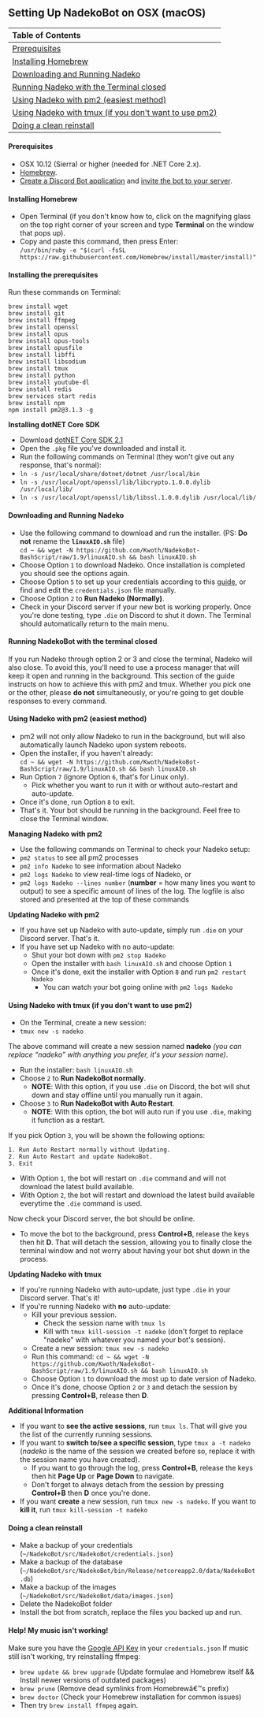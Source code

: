 ## Setting Up NadekoBot on OSX (macOS)

| Table of Contents                                       |
| :------------------------------------------------------ |
| [Prerequisites]                                         |
| [Installing Homebrew]                                   |
| [Downloading and Running Nadeko]                        |
| [Running Nadeko with the Terminal closed]      |
| [Using Nadeko with pm2 (easiest method)]                |
| [Using Nadeko with tmux (if you don't want to use pm2)] |
| [Doing a clean reinstall]                               |

#### Prerequisites

- OSX 10.12 (Sierra) or higher (needed for .NET Core 2.x).
- [Homebrew](http://brew.sh/). 
- [Create a Discord Bot application](http://nadekobot.readthedocs.io/en/latest/JSON%20Explanations/#creating-discord-bot-application) and [invite the bot to your server](http://nadekobot.readthedocs.io/en/latest/JSON%20Explanations/#inviting-your-bot-to-your-server).  
  
#### Installing Homebrew

- Open Terminal (if you don't know how to, click on the magnifying glass on the top right corner of your screen and type **Terminal** on the window that pops up).  
- Copy and paste this command, then press Enter:  
`/usr/bin/ruby -e "$(curl -fsSL https://raw.githubusercontent.com/Homebrew/install/master/install)"`


#### Installing the prerequisites

Run these commands on Terminal:  

```
brew install wget
brew install git
brew install ffmpeg
brew install openssl
brew install opus
brew install opus-tools
brew install opusfile
brew install libffi
brew install libsodium
brew install tmux
brew install python
brew install youtube-dl
brew install redis
brew services start redis
brew install npm
npm install pm2@3.1.3 -g 
```

**Installing dotNET Core SDK**

- Download [dotNET Core SDK 2.1](https://dotnet.microsoft.com/download/thank-you/dotnet-sdk-2.1.801-macos-x64-installer)
- Open the `.pkg` file you've downloaded and install it.
- Run the following commands on Terminal (they won't give out any response, that's normal):
- `ln -s /usr/local/share/dotnet/dotnet /usr/local/bin`
- `ln -s /usr/local/opt/openssl/lib/libcrypto.1.0.0.dylib /usr/local/lib/`
- `ln -s /usr/local/opt/openssl/lib/libssl.1.0.0.dylib /usr/local/lib/`


#### Downloading and Running Nadeko

- Use the following command to download and run the installer. (PS: **Do not** rename the **`linuxAIO.sh`** file)  
`cd ~ && wget -N https://github.com/Kwoth/NadekoBot-BashScript/raw/1.9/linuxAIO.sh && bash linuxAIO.sh`  
- Choose Option `1` to download Nadeko. Once installation is completed you should see the options again.  
- Choose Option `5` to set up your credentials according to this [guide](http://nadekobot.readthedocs.io/en/latest/JSON%20Explanations/#setting-up-credentialsjson-file), or find and edit the `credentials.json` file manually.  
- Choose Option `2` to **Run Nadeko (Normally)**.  
- Check in your Discord server if your new bot is working properly. Once you're done testing, type `.die` on Discord to shut it down. The Terminal should automatically return to the main menu.


#### Running NadekoBot with the terminal closed

If you run Nadeko through option 2 or 3 and close the terminal, Nadeko will also close. To avoid this, you'll need to use a process manager that will keep it open and running in the background. This section of the guide instructs on how to achieve this with pm2 and tmux. Whether you pick one or the other, please **do not** simultaneously, or you're going to get double responses to every command.


#### Using Nadeko with pm2 (easiest method)

- pm2 will not only allow Nadeko to run in the background, but will also automatically launch Nadeko upon system reboots.
- Open the installer, if you haven't already:  
`cd ~ && wget -N https://github.com/Kwoth/NadekoBot-BashScript/raw/1.9/linuxAIO.sh && bash linuxAIO.sh`  
- Run Option `7` (ignore Option `6`, that's for Linux only).  
  - Pick whether you want to run it with or without auto-restart and auto-update.
- Once it's done, run Option `8` to exit.  
- That's it. Your bot should be running in the background. Feel free to close the Terminal window.  
  
**Managing Nadeko with pm2**  
  
- Use the following commands on Terminal to check your Nadeko setup:  
- `pm2 status` to see all pm2 processes  
- `pm2 info Nadeko` to see information about Nadeko  
- `pm2 logs Nadeko` to view real-time logs of Nadeko, or  
- `pm2 logs Nadeko --lines number` (**number** = how many lines you want to output) to see a specific amount of lines of the log. The logfile is also stored and presented at the top of these commands  
  
**Updating Nadeko with pm2**  
  
- If you have set up Nadeko with auto-update, simply run `.die` on your Discord server. That's it.  
- If you have set up Nadeko with no auto-update:  
  - Shut your bot down with `pm2 stop Nadeko`  
  - Open the installer with `bash linuxAIO.sh` and choose Option `1`  
  - Once it's done, exit the installer with Option `8` and run `pm2 restart Nadeko`  
    - You can watch your bot going online with `pm2 logs Nadeko`  
  

#### Using Nadeko with tmux (if you don't want to use pm2)

- On the Terminal, create a new session:  
- `tmux new -s nadeko`

The above command will create a new session named **nadeko** *(you can replace “nadeko” with anything you prefer, it's your session name)*.  

- Run the installer: `bash linuxAIO.sh`  
- Choose `2` to **Run NadekoBot normally**.  
    - **NOTE**: With this option, if you use `.die` on Discord, the bot will shut down and stay offline until you manually run it again.  
- Choose `3` to **Run NadekoBot with Auto Restart**.  
    - **NOTE**: With this option, the bot will auto run if you use `.die`, making it function as a restart.  

If you pick Option `3`, you will be shown the following options:  

```
1. Run Auto Restart normally without Updating.
2. Run Auto Restart and update NadekoBot.
3. Exit
```

- With Option `1`, the bot will restart on `.die` command and will not download the latest build available.  
- With Option `2`, the bot will restart and download the latest build available everytime the `.die` command is used.  

Now check your Discord server, the bot should be online.  

- To move the bot to the background, press **Control+B**, release the keys then hit **D**. That will detach the session, allowing you to finally close the terminal window and not worry about having your bot shut down in the process.  

**Updating Nadeko with tmux**  

- If you're running Nadeko with auto-update, just type `.die` in your Discord server. That's it!  
- If you're running Nadeko with **no** auto-update:  
    - Kill your previous session.  
        - Check the session name with `tmux ls`  
        - Kill with `tmux kill-session -t nadeko` (don't forget to replace "nadeko" with whatever you named your bot's session).  
    - Create a new session: `tmux new -s nadeko`  
    - Run this command: `cd ~ && wget -N https://github.com/Kwoth/NadekoBot-BashScript/raw/1.9/linuxAIO.sh && bash linuxAIO.sh`  
    - Choose Option `1` to download the most up to date version of Nadeko.  
    - Once it's done, choose Option `2` or `3` and detach the session by pressing **Control+B**, release then **D**.  

**Additional Information**  

- If you want to **see the active sessions**, run `tmux ls`. That will give you the list of the currently running sessions.  
- If you want to **switch to/see a specific session**, type `tmux a -t nadeko` (*nadeko* is the name of the session we created before so, replace it with the session name you have created).  
    - If you want to go through the log, press **Control+B**, release the keys then hit **Page Up** or **Page Down** to navigate.  
    - Don't forget to always detach from the session by pressing **Control+B** then **D** once you're done.  
- If you want **create** a new session, run `tmux new -s nadeko`. If you want to **kill it**, run `tmux kill-session -t nadeko`  
  

#### Doing a clean reinstall

- Make a backup of your credentials (`~/NadekoBot/src/NadekoBot/credentials.json`)
- Make a backup of the database (`~/NadekoBot/src/NadekoBot/bin/Release/netcoreapp2.0/data/NadekoBot.db`)
- Make a backup of the images (`~/NadekoBot/src/NadekoBot/data/images.json`)
- Delete the NadekoBot folder
- Install the bot from scratch, replace the files you backed up and run.

#### Help! My music isn't working!

Make sure you have the [Google API Key](http://nadekobot.readthedocs.io/en/latest/JSON%20Explanations/#setting-up-your-api-keys) in your `credentials.json`
If music still isn't working, try reinstalling ffmpeg:

- `brew update && brew upgrade` (Update formulae and Homebrew itself && Install newer versions of outdated packages)
- `brew prune` (Remove dead symlinks from Homebrewâ€™s prefix)
- `brew doctor` (Check your Homebrew installation for common issues)
- Then try `brew install ffmpeg` again.
 

[Prerequisites]: #prerequisites
[Installing Homebrew]: #installing-homebrew
[Downloading and Running Nadeko]: #downloading-and-running-nadeko
[Running Nadeko with the Terminal closed]: #running-nadekobot-with-the-terminal-closed
[Using Nadeko with pm2 (easiest method)]: #using-nadeko-with-pm2-easiest-method
[Using Nadeko with tmux (if you don't want to use pm2)]: #using-nadeko-with-tmux-if-you-dont-want-to-use-pm2
[Doing a clean reinstall]: #doing-a-clean-reinstall